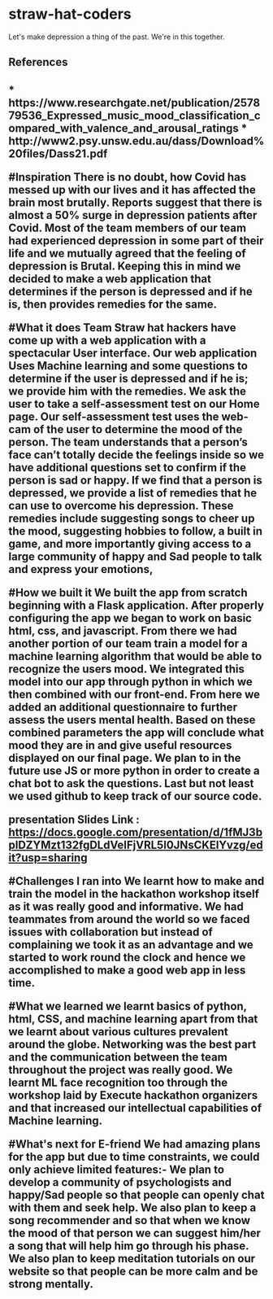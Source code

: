 # straw-hat-coders
Let's make depression a thing of the past. We're in this together.

<h2>References<h2>
* https://www.researchgate.net/publication/257879536_Expressed_music_mood_classification_compared_with_valence_and_arousal_ratings  
* http://www2.psy.unsw.edu.au/dass/Download%20files/Dass21.pdf

#Inspiration
There is no doubt, how Covid has messed up with our lives and it has affected the brain most brutally. Reports suggest that there is almost a 50% surge in depression patients after Covid. Most of the team members of our team had experienced depression in some part of their life and we mutually agreed that the feeling of depression is Brutal. Keeping this in mind we decided to make a web application that determines if the person is depressed and if he is, then provides remedies for the same.

#What it does
Team Straw hat hackers have come up with a web application with a spectacular User interface. Our web application Uses Machine learning and some questions to determine if the user is depressed and if he is; we provide him with the remedies. We ask the user to take a self-assessment test on our Home page. Our self-assessment test uses the web-cam of the user to determine the mood of the person. The team understands that a person’s face can’t totally decide the feelings inside so we have additional questions set to confirm if the person is sad or happy. If we find that a person is depressed, we provide a list of remedies that he can use to overcome his depression. These remedies include suggesting songs to cheer up the mood, suggesting hobbies to follow, a built in game, and more importantly giving access to a large community of happy and Sad people to talk and express your emotions,

#How we built it
We built the app from scratch beginning with a Flask application. After properly configuring the app we began to work on basic html, css, and javascript. From there we had another portion of our team train a model for a machine learning algorithm that would be able to recognize the users mood. We integrated this model into our app through python in which we then combined with our front-end. From here we added an additional questionnaire to further assess the users mental health. Based on these combined parameters the app will conclude what mood they are in and give useful resources displayed on our final page. We plan to in the future use JS or more python in order to create a chat bot to ask the questions. Last but not least we used github to keep track of our source code.

presentation Slides Link : https://docs.google.com/presentation/d/1fMJ3bplDZYMzt132fgDLdVeIFjVRL5l0JNsCKElYvzg/edit?usp=sharing

#Challenges I ran into
We learnt how to make and train the model in the hackathon workshop itself as it was really good and informative. We had teammates from around the world so we faced issues with collaboration but instead of complaining we took it as an advantage and we started to work round the clock and hence we accomplished to make a good web app in less time.

#What we learned
we learnt basics of python, html, CSS, and machine learning apart from that we learnt about various cultures prevalent around the globe. Networking was the best part and the communication between the team throughout the project was really good. We learnt ML face recognition too through the workshop laid by Execute hackathon organizers and that increased our intellectual capabilities of Machine learning.

#What's next for E-friend
We had amazing plans for the app but due to time constraints, we could only achieve limited features:- We plan to develop a community of psychologists and happy/Sad people so that people can openly chat with them and seek help. We also plan to keep a song recommender and so that when we know the mood of that person we can suggest him/her a song that will help him go through his phase. We also plan to keep meditation tutorials on our website so that people can be more calm and be strong mentally.
